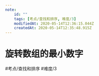 ```yaml
---
note:
    id: ""
    tags: [考点/查找和排序, 难度/3]
    modifiedAt: 2020-05-14T12:36:15.044Z
    createdAt: 2020-05-14T12:35:48.915Z
---
```

# 旋转数组的最小数字
#考点/查找和排序 #难度/3 